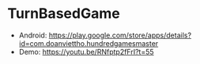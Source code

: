 # TurnBasedGame
- Android: https://play.google.com/store/apps/details?id=com.doanviettho.hundredgamesmaster
- Demo: https://youtu.be/RNfptp2fFrI?t=55
